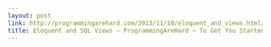 ```yaml
---
layout: post
link: http://programmingarehard.com/2013/11/10/eloquent_and_views.html/
title: Eloquent and SQL Views — ProgrammingAreHard — To Get You Started
---
```

